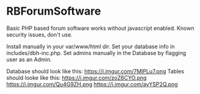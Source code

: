 # RBForumSoftware
Basic PHP based forum software works without javascript enabled. Known security issues, don't use.

Install manually in your var/www/html dir. Set your database info in includes/dbh-inc.php. Set admins manually in the Database by flagging user as an Admin.

Database should look like this: https://i.imgur.com/7MlPLu7.png
Tables should looke like this: https://i.imgur.com/zoZ6CYO.png https://i.imgur.com/Qu4G9ZH.png https://i.imgur.com/ayYSP2Q.png


